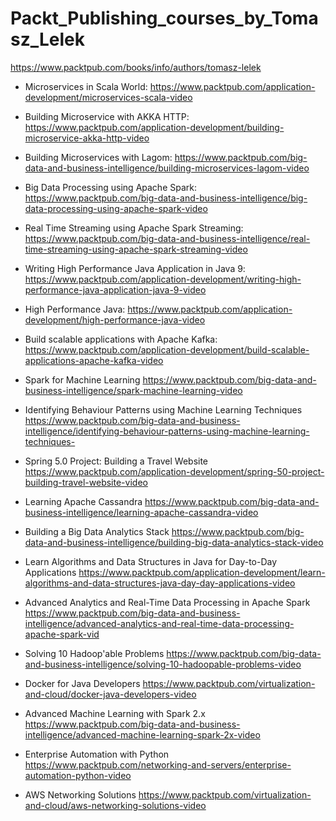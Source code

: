 # Packt_Publishing_courses_by_Tomasz_Lelek
https://www.packtpub.com/books/info/authors/tomasz-lelek

- Microservices in Scala World: 
https://www.packtpub.com/application-development/microservices-scala-video

- Building Microservice with AKKA HTTP:
https://www.packtpub.com/application-development/building-microservice-akka-http-video

- Building Microservices with Lagom:
https://www.packtpub.com/big-data-and-business-intelligence/building-microservices-lagom-video

- Big Data Processing using Apache Spark:
https://www.packtpub.com/big-data-and-business-intelligence/big-data-processing-using-apache-spark-video

- Real Time Streaming using Apache Spark Streaming:
https://www.packtpub.com/big-data-and-business-intelligence/real-time-streaming-using-apache-spark-streaming-video

- Writing High Performance Java Application in Java 9:
https://www.packtpub.com/application-development/writing-high-performance-java-application-java-9-video

- High Performance Java:
https://www.packtpub.com/application-development/high-performance-java-video

- Build scalable applications with Apache Kafka:
https://www.packtpub.com/application-development/build-scalable-applications-apache-kafka-video

- Spark for Machine Learning
https://www.packtpub.com/big-data-and-business-intelligence/spark-machine-learning-video

- Identifying Behaviour Patterns using Machine Learning Techniques
https://www.packtpub.com/big-data-and-business-intelligence/identifying-behaviour-patterns-using-machine-learning-techniques-

- Spring 5.0 Project: Building a Travel Website
https://www.packtpub.com/application-development/spring-50-project-building-travel-website-video

- Learning Apache Cassandra
https://www.packtpub.com/big-data-and-business-intelligence/learning-apache-cassandra-video

- Building a Big Data Analytics Stack
https://www.packtpub.com/big-data-and-business-intelligence/building-big-data-analytics-stack-video

- Learn Algorithms and Data Structures in Java for Day-to-Day Applications
https://www.packtpub.com/application-development/learn-algorithms-and-data-structures-java-day-day-applications-video

- Advanced Analytics and Real-Time Data Processing in Apache Spark 
https://www.packtpub.com/big-data-and-business-intelligence/advanced-analytics-and-real-time-data-processing-apache-spark-vid

- Solving 10 Hadoop'able Problems 
https://www.packtpub.com/big-data-and-business-intelligence/solving-10-hadoopable-problems-video

- Docker for Java Developers
https://www.packtpub.com/virtualization-and-cloud/docker-java-developers-video

- Advanced Machine Learning with Spark 2.x
https://www.packtpub.com/big-data-and-business-intelligence/advanced-machine-learning-spark-2x-video

- Enterprise Automation with Python
https://www.packtpub.com/networking-and-servers/enterprise-automation-python-video

- AWS Networking Solutions 
https://www.packtpub.com/virtualization-and-cloud/aws-networking-solutions-video


